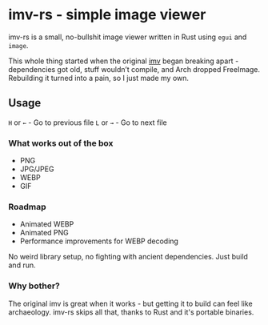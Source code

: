 # imv-rs - simple image viewer

imv-rs is a small, no-bullshit image viewer written in Rust using `egui` and `image`.

This whole thing started when the original [imv](https://sr.ht/~exec64/imv/) began breaking apart - dependencies got old, stuff wouldn’t compile, and Arch dropped FreeImage. Rebuilding it turned into a pain, so I just made my own.

## Usage

`H` or `←` - Go to previous file
`L` or `→` - Go to next file

### What works out of the box

- PNG
- JPG/JPEG
- WEBP
- GIF

### Roadmap

- Animated WEBP
- Animated PNG
- Performance improvements for WEBP decoding

No weird library setup, no fighting with ancient dependencies. Just build and run.

### Why bother?

The original imv is great when it works - but getting it to build can feel like archaeology. imv-rs skips all that, thanks to Rust and it's portable binaries.
